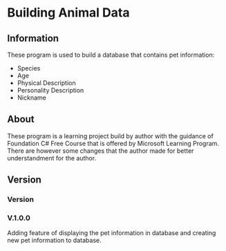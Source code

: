 # Building Animal Data
## Information
These program is used to build a database that contains 
pet information: <br>
- Species
- Age
- Physical Description
- Personality Description
- Nickname


## About
These program is a learning project build by author with the guidance of 
Foundation C# Free Course that is offered by Microsoft Learning Program. <br>
There are however some changes that the author made for better understandment for the author.

## Version

### Version
### V.1.0.0 
Adding feature of displaying the pet information in database and creating new pet information
to database.
